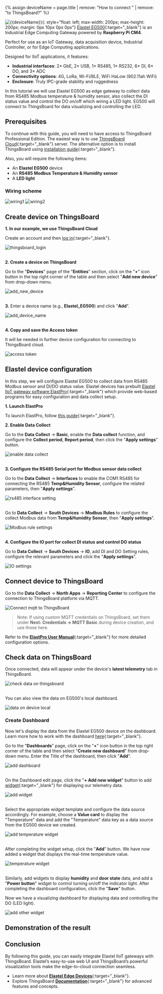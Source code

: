 {% assign deviceName = page.title | remove: "How to connect " | remove: "to ThingsBoard?" %}

![{{deviceName}}](/images/devices-library/{{page.deviceImageFileName}}){: style="float: left; max-width: 200px; max-height: 200px; margin: 0px 10px 0px 0px"}
[Elastel EG500](https://www.elastel.com/products/industrial-raspberry-pi/eg500-edge-computing-gateway/){:target="_blank"} is an Industrial Edge Computing Gateway powered by **Raspberry Pi CM4**.

Perfect for use as an IoT Gateway, data acquisition device, Industrial Controller, or for Edge Computing applications.

Designed for IIoT applications, it features:
- **Industrial interfaces**: 2× GbE, 2× USB, 1× RS485, 1× RS232, 6× DI, 6× DO, and 3× ADC
- **Connectivity options**: 4G, LoRa, Wi-Fi/BLE, WiFi HaLow (802.11ah WiFi)
- **Enclosure**: Truly IPC-grade stability and ruggedness

In this tutorial we will use Elastel EG500 as edge gateway to collect data from RS485 Modbus temperature & humidity sensor, also collect the DI status value and control the DO on/off which wiring a LED light. EG500 will connect to ThingsBoard for data visualizing and controlling the LED.

## Prerequisites

To continue with this guide, you will need to have access to ThingsBoard Professional Edition. The easiest way is to use [ThingsBoard Cloud](https://docs.sensef.ru/installations/choose-region/){:target="_blank"} server.
The alternative option is to install ThingsBoard using [installation guide](/docs/user-guide/install/pe/installation-options/){:target="_blank"}.

Also, you will require the following items:

- An **Elastel EG500** device
- An **RS485 Modbus Temperature & Humidity sensor**
- A **LED light**

### Wiring scheme

![wiring1](/images/devices-library/basic/single-board-computers/raspberry-pi-cm4/wiring1.png)
![wiring2](/images/devices-library/basic/single-board-computers/raspberry-pi-cm4/wiring2.png)

## Create device on ThingsBoard

**1. In our example, we use ThingsBoard Cloud**

Create an account and then [log in](https://thingsboard.cloud/login){:target="_blank"}.

![thingsboard_login](/images/devices-library/basic/single-board-computers/raspberry-pi-cm4/thingsboard_login.png)

<br>**2. Create a device on ThingsBoard**

Go to the "**Devices**" page of the "**Entities**" section, click on the "**+**" icon button in the top right corner of the table and then select "**Add new device**" from drop-down menu.

![add_new_device](/images/devices-library/basic/single-board-computers/raspberry-pi-cm4/add_new_device.png)

<br>**3.** Enter a device name (e.g., **Elastel_EG500**) and click "**Add**".

![add_device_name](/images/devices-library/basic/single-board-computers/raspberry-pi-cm4/add_device_name.png)

<br>**4. Copy and save the Access token**

It will be needed in further device configuration for connecting to ThingsBoard cloud.

![access token](/images/devices-library/basic/single-board-computers/raspberry-pi-cm4/access_token.png)

## Elastel device configuration

In this step, we will configure Elastel EG500 to collect data from RS485 Modbus sensor and DI/DO status value. Elastel devices has prebuilt [Elastel IIoT gateway software ElastPro](https://www.elastel.com/iiot-gateway-software-elastpro/){:target="_blank"} which provide web-based programs for easy configuration and data collect setup.

**1. Launch ElastPro**

To launch ElastPro, follow [this guide](https://docs.elastel.com/docs/ElastPro/Getting_Started){:target="_blank"}.

**2. Enable Data Collect** 

Go to the **Data Collect** -> **Basic**, enable the **Data collect** function, and configure the **Collect period**, **Report period**, then click the "**Apply settings**" button.

![enable data collect](/images/devices-library/basic/single-board-computers/raspberry-pi-cm4/basic_setting.png)

<br>**3. Configure the RS485 Serial port for Modbus sensor data collect**

Go to the **Data Collect** -> **Interfaces** to enable the COM1 RS485 for connecting the RS485 **Temp&Humidity Sensor**, configure the related parameters, then "**Apply settings**".

![rs485 interface setting](/images/devices-library/basic/single-board-computers/raspberry-pi-cm4/rs485_interface.png)

<br>Go to **Data Collect** -> **South Devices** -> **Modbus Rules** to configure the collect Modbus data from **Temp&Humidity Sensor**, then "**Apply settings**".

![Modbus rule settings](/images/devices-library/basic/single-board-computers/raspberry-pi-cm4/modbus_rule_settings.png)

<br>**4. Configure the IO port for collect DI status and control DO status** 

Go to **Data Collect** -> **South Devices** -> **IO**, add DI and DO Setting rules, configure the relevant parameters and click the "**Apply settings**".

![IO settings](/images/devices-library/basic/single-board-computers/raspberry-pi-cm4/io_settings.png)

## Connect device to ThingsBoard

Go to the **Data Collect** -> **North Apps** -> **Reporting Center** to configure the connection to ThingsBoard platform via MQTT.

![Connect mqtt to ThingsBoard](/images/devices-library/basic/single-board-computers/raspberry-pi-cm4/mqtt_thingsboard_connect.png)

> Note: If using custom MQTT credentials on ThingsBoard, set them under **Next: Credentials → MQTT Basic** during device creation, and use those here.

Refer to the [**ElastPro User Manual**](https://docs.elastel.com/docs/ElastPro/intro){:target="_blank"} for more detailed configuration options.

## Check data on ThingsBoard

Once connected, data will appear under the device&#39;s **latest telemetry** tab in ThingsBoard.

![check data on thingsboard](/images/devices-library/basic/single-board-computers/raspberry-pi-cm4/data_on_thingsboard.png)

<br>You can also view the data on EG500&#39;s local dashboard.

![data on device local](/images/devices-library/basic/single-board-computers/raspberry-pi-cm4/data_on_devicelocal.png)

### Create Dashboard

Now let&#39;s display the data from the Elastel EG500 device on the dashboard. Learn more how to work with the dashboard [here](/docs/pe/user-guide/dashboards/){:target="_blank"}.

Go to the "**Dashboards**" page, click on the "**+**" icon button in the top right corner of the table and then select "**Create new dashboard**" from drop-down menu. Enter the Title of the dashboard, then click "**Add**".

![add dashboard](/images/devices-library/basic/single-board-computers/raspberry-pi-cm4/add_dashboard.png)

<br> On the Dashboard edit page, click the "**+ Add new widget**" button to add [widget](/docs/pe/user-guide/widgets/){:target="_blank"} for displaying our telemetry data.

![add widget](/images/devices-library/basic/single-board-computers/raspberry-pi-cm4/add_widget.png)

<br>Select the appropriate widget template and configure the data source accordingly. For example, choose a **Value card** to display the "Temperature" data and add the "Temperature" data key as a data source from the EG500 device we created.

![add temperature widget](/images/devices-library/basic/single-board-computers/raspberry-pi-cm4/add_temp_widget.png)

<br>After completing the widget setup, click the "**Add**" button. We have now added a widget that displays the real-time temperature value.

![temperature widget](/images/devices-library/basic/single-board-computers/raspberry-pi-cm4/temperature_widget.png)

<br>Similarly, add widgets to display **humidity** and **door state** data, and add a "**Power button**" widget to control turning on/off the indicator light.
After completing the dashboard configuration, click the "**Save**" button.

Now we have a visualizing dashboard for displaying data and controlling the DO (LED light).

![add other widget](/images/devices-library/basic/single-board-computers/raspberry-pi-cm4/other_widget.png)

## Demonstration of the result

<object width="100%" data="/images/devices-library/basic/single-board-computers/raspberry-pi-cm4/demonstration_show.gif"></object>

## Conclusion

By following this guide, you can easily integrate Elastel IIoT gateways with ThingsBoard. Elastel’s easy-to-use web UI and ThingsBoard’s powerful visualization tools make the edge-to-cloud connection seamless.

- Learn more about [**Elastel Edge Devices**](https://www.elastel.com/products/){:target="_blank"}.
- Explore ThingsBoard [**Documentation**](https://docs.sensef.ru/docs/pe/){:target="_blank"} for advanced features and concepts.